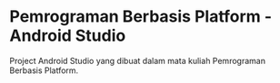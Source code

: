# Pemrograman Berbasis Platform - Android Studio

Project Android Studio yang dibuat dalam mata kuliah Pemrograman Berbasis Platform.
